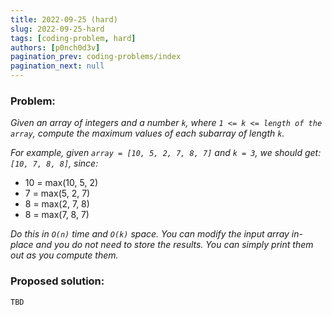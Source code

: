 ```yaml
---
title: 2022-09-25 (hard)
slug: 2022-09-25-hard
tags: [coding-problem, hard]
authors: [p0nch0d3v]
pagination_prev: coding-problems/index
pagination_next: null
---
```

### Problem:
*Given an array of integers and a number `k`, where `1 <= k <= length of the array`, compute the maximum values of each subarray of length `k`.*

*For example, given `array = [10, 5, 2, 7, 8, 7]` and `k = 3`, we should get: `[10, 7, 8, 8]`, since:*

- 10 = max(10, 5, 2)
- 7 = max(5, 2, 7)
- 8 = max(2, 7, 8)
- 8 = max(7, 8, 7)

*Do this in `O(n)` time and `O(k)` space. You can modify the input array in-place and you do not need to store the results. You can simply print them out as you compute them.*

### Proposed solution:
```TBD```

